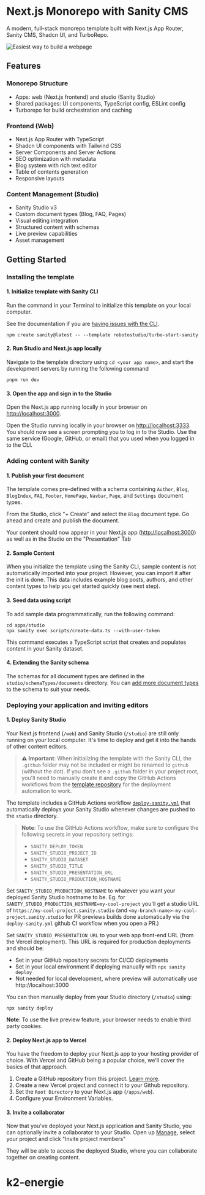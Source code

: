 # Next.js Monorepo with Sanity CMS

A modern, full-stack monorepo template built with Next.js App Router, Sanity CMS, Shadcn UI, and TurboRepo.

![Easiest way to build a webpage](https://raw.githubusercontent.com/robotostudio/turbo-start-sanity/main/turbo-start-sanity-og.png)

## Features

### Monorepo Structure

- Apps: web (Next.js frontend) and studio (Sanity Studio)
- Shared packages: UI components, TypeScript config, ESLint config
- Turborepo for build orchestration and caching

### Frontend (Web)

- Next.js App Router with TypeScript
- Shadcn UI components with Tailwind CSS
- Server Components and Server Actions
- SEO optimization with metadata
- Blog system with rich text editor
- Table of contents generation
- Responsive layouts

### Content Management (Studio)

- Sanity Studio v3
- Custom document types (Blog, FAQ, Pages)
- Visual editing integration
- Structured content with schemas
- Live preview capabilities
- Asset management

## Getting Started

### Installing the template

#### 1. Initialize template with Sanity CLI

Run the command in your Terminal to initialize this template on your local computer.

See the documentation if you are [having issues with the CLI](https://www.sanity.io/help/cli-errors).

```shell
npm create sanity@latest -- --template robotostudio/turbo-start-sanity
```

#### 2. Run Studio and Next.js app locally

Navigate to the template directory using `cd <your app name>`, and start the development servers by running the following command

```shell
pnpm run dev
```

#### 3. Open the app and sign in to the Studio

Open the Next.js app running locally in your browser on [http://localhost:3000](http://localhost:3000).

Open the Studio running locally in your browser on [http://localhost:3333](http://localhost:3333). You should now see a screen prompting you to log in to the Studio. Use the same service (Google, GitHub, or email) that you used when you logged in to the CLI.

### Adding content with Sanity

#### 1. Publish your first document

The template comes pre-defined with a schema containing `Author`, `Blog`, `BlogIndex`, `FAQ`, `Footer`, `HomePage`, `Navbar`, `Page`, and `Settings` document types.

From the Studio, click "+ Create" and select the `Blog` document type. Go ahead and create and publish the document.

Your content should now appear in your Next.js app ([http://localhost:3000](http://localhost:3000)) as well as in the Studio on the "Presentation" Tab

#### 2. Sample Content

When you initialize the template using the Sanity CLI, sample content is not automatically imported into your project. However, you can import it after the init is done. This data includes example blog posts, authors, and other content types to help you get started quickly (see next step).

#### 3. Seed data using script

To add sample data programmatically, run the following command:

```shell
cd apps/studio
npx sanity exec scripts/create-data.ts --with-user-token
```

This command executes a TypeScript script that creates and populates content in your Sanity dataset.

#### 4. Extending the Sanity schema

The schemas for all document types are defined in the `studio/schemaTypes/documents` directory. You can [add more document types](https://www.sanity.io/docs/schema-types) to the schema to suit your needs.

### Deploying your application and inviting editors

#### 1. Deploy Sanity Studio

Your Next.js frontend (`/web`) and Sanity Studio (`/studio`) are still only running on your local computer. It's time to deploy and get it into the hands of other content editors.

> **⚠️ Important**: When initializing the template with the Sanity CLI, the `.github` folder may not be included or might be renamed to `github` (without the dot). If you don't see a `.github` folder in your project root, you'll need to manually create it and copy the GitHub Actions workflows from the [template repository](https://github.com/robotostudio/turbo-start-sanity/tree/main/.github) for the deployment automation to work.

The template includes a GitHub Actions workflow [`deploy-sanity.yml`](https://raw.githubusercontent.com/robotostudio/turbo-start-sanity/main/.github/workflows/deploy-sanity.yml) that automatically deploys your Sanity Studio whenever changes are pushed to the `studio` directory.

> **Note**: To use the GitHub Actions workflow, make sure to configure the following secrets in your repository settings:
>
> - `SANITY_DEPLOY_TOKEN`
> - `SANITY_STUDIO_PROJECT_ID`
> - `SANITY_STUDIO_DATASET`
> - `SANITY_STUDIO_TITLE`
> - `SANITY_STUDIO_PRESENTATION_URL`
> - `SANITY_STUDIO_PRODUCTION_HOSTNAME`

Set `SANITY_STUDIO_PRODUCTION_HOSTNAME` to whatever you want your deployed Sanity Studio hostname to be. Eg. for `SANITY_STUDIO_PRODUCTION_HOSTNAME=my-cool-project` you'll get a studio URL of `https://my-cool-project.sanity.studio` (and `<my-branch-name>-my-cool-project.sanity.studio` for PR previews builds done automatically via the `deploy-sanity.yml` github CI workflow when you open a PR.)

Set `SANITY_STUDIO_PRESENTATION_URL` to your web app front-end URL (from the Vercel deployment). This URL is required for production deployments and should be:
- Set in your GitHub repository secrets for CI/CD deployments
- Set in your local environment if deploying manually with `npx sanity deploy`
- Not needed for local development, where preview will automatically use http://localhost:3000

You can then manually deploy from your Studio directory (`/studio`) using:

```shell
npx sanity deploy
```

**Note**: To use the live preview feature, your browser needs to enable third party cookies.

#### 2. Deploy Next.js app to Vercel

You have the freedom to deploy your Next.js app to your hosting provider of choice. With Vercel and GitHub being a popular choice, we'll cover the basics of that approach.

1. Create a GitHub repository from this project. [Learn more](https://docs.github.com/en/migrations/importing-source-code/using-the-command-line-to-import-source-code/adding-locally-hosted-code-to-github).
2. Create a new Vercel project and connect it to your Github repository.
3. Set the `Root Directory` to your Next.js app (`/apps/web`).
4. Configure your Environment Variables.

#### 3. Invite a collaborator

Now that you've deployed your Next.js application and Sanity Studio, you can optionally invite a collaborator to your Studio. Open up [Manage](https://www.sanity.io/manage), select your project and click "Invite project members"

They will be able to access the deployed Studio, where you can collaborate together on creating content.
# k2-energie
